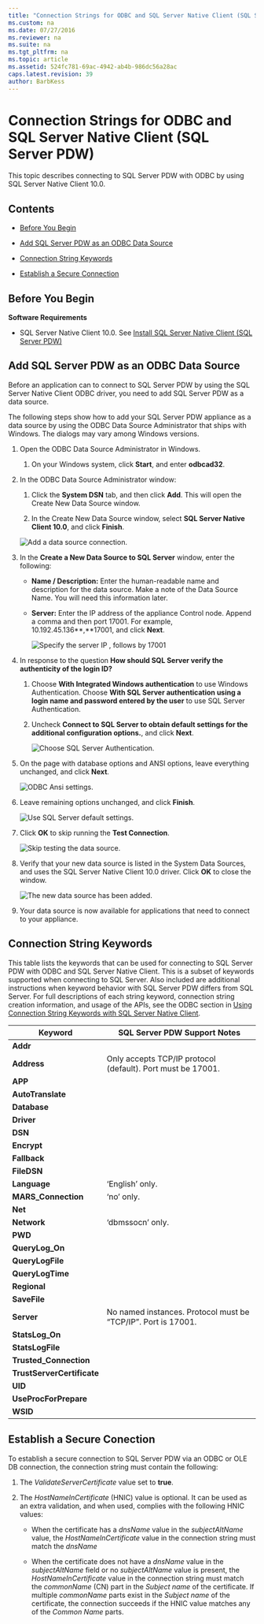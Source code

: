 ```yaml
---
title: "Connection Strings for ODBC and SQL Server Native Client (SQL Server PDW)"
ms.custom: na
ms.date: 07/27/2016
ms.reviewer: na
ms.suite: na
ms.tgt_pltfrm: na
ms.topic: article
ms.assetid: 524fc781-69ac-4942-ab4b-986dc56a28ac
caps.latest.revision: 39
author: BarbKess
---
```

# Connection Strings for ODBC and SQL Server Native Client (SQL Server PDW)
This topic describes connecting to SQL Server PDW with ODBC by using SQL Server Native Client 10.0.  
  
## Contents  
  
-   [Before You Begin](#BeforeBegin)  
  
-   [Add SQL Server PDW as an ODBC Data Source](#AddODBC)  
  
-   [Connection String Keywords](#ConnectionString)  
  
-   [Establish a Secure Connection](#SecureConnection)  
  
## <a name="BeforeBegin"></a>Before You Begin  
**Software Requirements**  
  
-   SQL Server Native Client 10.0. See [Install SQL Server Native Client &#40;SQL Server PDW&#41;](../sqlpdw/install-sql-server-native-client-sql-server-pdw.md)  
  
## <a name="AddODBC"></a>Add SQL Server PDW as an ODBC Data Source  
Before an application can to connect to SQL Server PDW by using the SQL Server Native Client ODBC driver, you need to add SQL Server PDW as a data source.  
  
The following steps show how to add your SQL Server PDW appliance as a data source by using the ODBC Data Source Administrator that ships with Windows. The dialogs may vary among Windows versions.  
  
1.  Open the ODBC Data Source Administrator in Windows.  
  
    1.  On your Windows system, click **Start**, and enter **odbcad32**.  
  
2.  In the ODBC Data Source Administrator window:  
  
    1.  Click the **System DSN** tab, and then click **Add**. This will open the Create New Data Source window.  
  
    2.  In the Create New Data Source window, select **SQL Server Native Client 10.0**, and click **Finish**.  
  
    ![Add a data source connection.](../sqlpdw/media/SQL_Server_PDW_Nexus_Data_Source_Connection.png "SQL_Server_PDW_Nexus_Data_Source_Connection")  
  
3.  In the **Create a New Data Source to SQL Server** window, enter the following:  
  
    -   **Name / Description:** Enter the human-readable name and description for the data source. Make a note of the Data Source Name. You will need this information later.  
  
    -   **Server:** Enter the IP address of the appliance Control node. Append a comma and then port 17001. For example, 10.192.45.136**,**17001, and click **Next**.  
  
        ![Specify the server IP , follows by 17001](../sqlpdw/media/SQL_Server_PDW_ODBC_Source.png "SQL_Server_PDW_ODBC_Source")  
  
4.  In response to the question **How should SQL Server verify the authenticity of the login ID?**  
  
    1.  Choose **With Integrated Windows authentication** to use Windows Authentication. Choose **With SQL Server authentication using a login name and password entered by the user** to use SQL Server Authentication.  
  
    2.  Uncheck **Connect to SQL Server to obtain default settings for the additional configuration options.**, and click **Next**.  
  
        ![Choose SQL Server Authentication.](../sqlpdw/media/SQL_Server_PDW_Nexus_ODBC_Source2.png "SQL_Server_PDW_Nexus_ODBC_Source2")  
  
5.  On the page with database options and ANSI options, leave everything unchanged, and click **Next**.  
  
    ![ODBC Ansi settings.](../sqlpdw/media/SQL_Server_PDW_Nexus_ODBC_Source3.png "SQL_Server_PDW_Nexus_ODBC_Source3")  
  
6.  Leave remaining options unchanged, and click **Finish**.  
  
    ![Use SQL Server default settings.](../sqlpdw/media/SQL_Server_PDW_Nexus_ODBC_Source4.png "SQL_Server_PDW_Nexus_ODBC_Source4")  
  
7.  Click **OK** to skip running the **Test Connection**.  
  
    ![Skip testing the data source.](../sqlpdw/media/SQL_Server_PDW_Nexus_ODBC_Source5.png "SQL_Server_PDW_Nexus_ODBC_Source5")  
  
8.  Verify that your new data source is listed in the System Data Sources, and uses the SQL Server Native Client 10.0 driver. Click **OK** to close the window.  
  
    ![The new data source has been added.](../sqlpdw/media/SQL_Server_PDW_ODBC_Final_Dialog.png "SQL_Server_PDW_ODBC_Final_Dialog")  
  
9. Your data source is now available for applications that need to connect to your appliance.  
  
## <a name="ConnectionString"></a>Connection String Keywords  
This table lists the keywords that can be used for connecting to SQL Server PDW with ODBC and SQL Server Native Client. This is a subset of keywords supported when connecting to SQL Server. Also included are additional instructions when keyword behavior with SQL Server PDW differs from SQL Server. For full descriptions of each string keyword, connection string creation information, and usage of the APIs, see the ODBC section in [Using Connection String Keywords with SQL Server Native Client](http://msdn.microsoft.com/en-us/library/ms130822.aspx).  
  
|Keyword|SQL Server PDW Support Notes|  
|-----------|-------------------------------------------------------|  
|**Addr**||  
|**Address**|Only accepts TCP/IP protocol (default). Port must be 17001.|  
|**APP**||  
|**AutoTranslate**||  
|**Database**||  
|**Driver**||  
|**DSN**||  
|**Encrypt**||  
|**Fallback**||  
|**FileDSN**||  
|**Language**|‘English’ only.|  
|**MARS_Connection**|‘no’ only.|  
|**Net**||  
|**Network**|‘dbmssocn’ only.|  
|**PWD**||  
|**QueryLog_On**||  
|**QueryLogFile**||  
|**QueryLogTime**||  
|**Regional**||  
|**SaveFile**||  
|**Server**|No named instances. Protocol must be “TCP/IP”. Port is 17001.|  
|**StatsLog_On**||  
|**StatsLogFile**||  
|**Trusted_Connection**||  
|**TrustServerCertificate**||  
|**UID**||  
|**UseProcForPrepare**||  
|**WSID**||  
  
## <a name="SecureConnection"></a>Establish a Secure Conection  
To establish a secure connection to SQL Server PDW via an ODBC or OLE DB connection, the connection string must contain the following:  
  
1.  The *ValidateServerCertificate* value set to **true**.  
  
2.  The *HostNameInCertificate* (HNIC) value is optional. It can be used as an extra validation, and when used, complies with the following HNIC values:  
  
    -   When the certificate has a *dnsName* value in the *subjectAltName* value, the *HostNameInCertificate* value in the connection string must match the *dnsName*  
  
    -   When the certificate does not have a *dnsName* value in the *subjectAltName* field or no *subjectAltName* value is present, the *HostNameInCertificate* value in the connection string must match the *commonName* (CN) part in the *Subject name* of the certificate. If multiple *commonName* parts exist in the *Subject name* of the certificate, the connection succeeds if the HNIC value matches any of the *Common Name* parts.  
  
